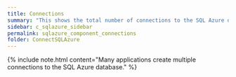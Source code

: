 ```yaml
---
title: Connections
summary: "This shows the total number of connections to the SQL Azure database."
sidebar: c_sqlazure_sidebar
permalink: sqlazure_component_connections
folder: ConnectSQLAzure
---
```






{% include note.html content="Many applications create multiple connections to the SQL Azure database." %}
